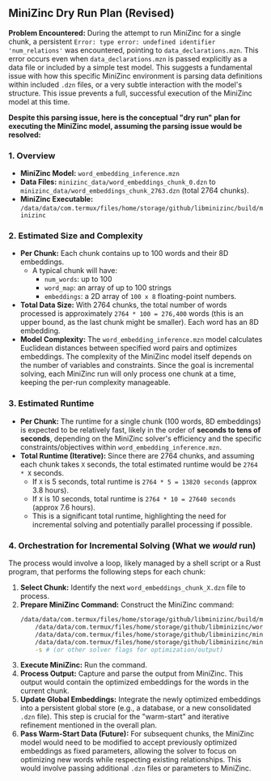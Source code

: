 ## MiniZinc Dry Run Plan (Revised)

**Problem Encountered:**
During the attempt to run MiniZinc for a single chunk, a persistent `Error: type error: undefined identifier 'num_relations'` was encountered, pointing to `data_declarations.mzn`. This error occurs even when `data_declarations.mzn` is passed explicitly as a data file or included by a simple test model. This suggests a fundamental issue with how this specific MiniZinc environment is parsing data definitions within included `.dzn` files, or a very subtle interaction with the model's structure. This issue prevents a full, successful execution of the MiniZinc model at this time.

**Despite this parsing issue, here is the conceptual "dry run" plan for executing the MiniZinc model, assuming the parsing issue would be resolved:**

### 1. Overview

*   **MiniZinc Model:** `word_embedding_inference.mzn`
*   **Data Files:** `minizinc_data/word_embeddings_chunk_0.dzn` to `minizinc_data/word_embeddings_chunk_2763.dzn` (total 2764 chunks).
*   **MiniZinc Executable:** `/data/data/com.termux/files/home/storage/github/libminizinc/build/minizinc`

### 2. Estimated Size and Complexity

*   **Per Chunk:** Each chunk contains up to 100 words and their 8D embeddings.
    *   A typical chunk will have:
        *   `num_words`: up to 100
        *   `word_map`: an array of up to 100 strings
        *   `embeddings`: a 2D array of `100 x 8` floating-point numbers.
*   **Total Data Size:** With 2764 chunks, the total number of words processed is approximately `2764 * 100 = 276,400` words (this is an upper bound, as the last chunk might be smaller). Each word has an 8D embedding.
*   **Model Complexity:** The `word_embedding_inference.mzn` model calculates Euclidean distances between specified word pairs and optimizes embeddings. The complexity of the MiniZinc model itself depends on the number of variables and constraints. Since the goal is incremental solving, each MiniZinc run will only process one chunk at a time, keeping the per-run complexity manageable.

### 3. Estimated Runtime

*   **Per Chunk:** The runtime for a single chunk (100 words, 8D embeddings) is expected to be relatively fast, likely in the order of **seconds to tens of seconds**, depending on the MiniZinc solver's efficiency and the specific constraints/objectives within `word_embedding_inference.mzn`.
*   **Total Runtime (Iterative):** Since there are 2764 chunks, and assuming each chunk takes `X` seconds, the total estimated runtime would be `2764 * X` seconds.
    *   If `X` is 5 seconds, total runtime is `2764 * 5 = 13820 seconds` (approx 3.8 hours).
    *   If `X` is 10 seconds, total runtime is `2764 * 10 = 27640 seconds` (approx 7.6 hours).
    *   This is a significant total runtime, highlighting the need for incremental solving and potentially parallel processing if possible.

### 4. Orchestration for Incremental Solving (What we *would* run)

The process would involve a loop, likely managed by a shell script or a Rust program, that performs the following steps for each chunk:

1.  **Select Chunk:** Identify the next `word_embeddings_chunk_X.dzn` file to process.
2.  **Prepare MiniZinc Command:** Construct the MiniZinc command:
    ```bash
    /data/data/com.termux/files/home/storage/github/libminizinc/build/minizinc \
        /data/data/com.termux/files/home/storage/github/libminizinc/word_embedding_inference.mzn \
        /data/data/com.termux/files/home/storage/github/libminizinc/minizinc_data/word_embeddings_chunk_X.dzn \
        /data/data/com.termux/files/home/storage/github/libminizinc/minizinc_data/data_declarations.mzn \
        -s # (or other solver flags for optimization/output)
    ```
3.  **Execute MiniZinc:** Run the command.
4.  **Process Output:** Capture and parse the output from MiniZinc. This output would contain the optimized embeddings for the words in the current chunk.
5.  **Update Global Embeddings:** Integrate the newly optimized embeddings into a persistent global store (e.g., a database, or a new consolidated `.dzn` file). This step is crucial for the "warm-start" and iterative refinement mentioned in the overall plan.
6.  **Pass Warm-Start Data (Future):** For subsequent chunks, the MiniZinc model would need to be modified to accept previously optimized embeddings as fixed parameters, allowing the solver to focus on optimizing new words while respecting existing relationships. This would involve passing additional `.dzn` files or parameters to MiniZinc.